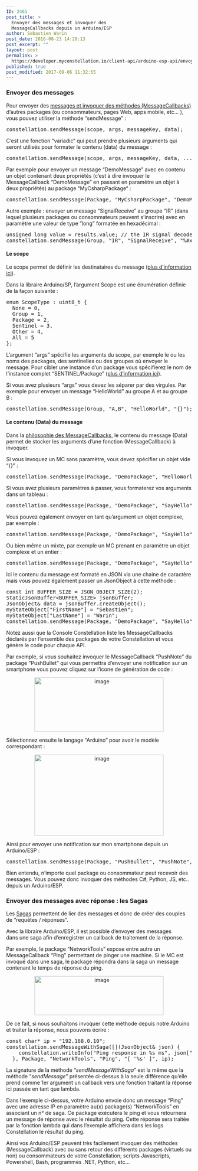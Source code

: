 ```yaml
---
ID: 2461
post_title: >
  Envoyer des messages et invoquer des
  MessageCallbacks depuis un Arduino/ESP
author: Sebastien Warin
post_date: 2016-08-23 14:20:13
post_excerpt: ""
layout: post
permalink: >
  https://developer.myconstellation.io/client-api/arduino-esp-api/envoyer-des-messages-et-invoquer-des-messagecallbacks-depuis-arduino-esp/
published: true
post_modified: 2017-09-06 11:32:55
---
```

<h3>Envoyer des messages</h3>
Pour envoyer des <a href="/concepts/messaging-message-scope-messagecallback-saga/">messages et invoquer des méthodes (MessageCallbacks)</a> d’autres packages (ou consommateurs, pages Web, apps mobile, etc… ), vous pouvez utiliser la méthode “sendMessage” :
<pre class="lang:cpp decode:true">constellation.sendMessage(scope, args, messageKey, data);</pre>
C’est une fonction “variadic“ qui peut prendre plusieurs arguments qui seront utilisés pour formater le contenu (data) du message :
<pre class="lang:cpp decode:true">constellation.sendMessage(scope, args, messageKey, data, ...);</pre>
Par exemple pour envoyer un message “DemoMessage” avec en contenu un objet contenant deux propriétés (c’est à dire invoquer le MessageCallback “DemoMessage” en passant en paramètre un objet à deux propriétés) au package “MyCsharpPackage“ :
<pre class="lang:cpp decode:true">constellation.sendMessage(Package, "MyCsharpPackage", "DemoMessage", "{ A: '%s', B: %d  }",  myStringVal, myIntVal);</pre>
Autre exemple : envoyer un message “SignalReceive” au groupe “IR” (dans lequel plusieurs packages ou consommateurs peuvent s’inscrire) avec en paramètre une valeur de type ”long” formatée en hexadécimal :
<pre class="lang:cpp decode:true">unsigned long value = results.value; // the IR signal decoded
constellation.sendMessage(Group, "IR", "SignalReceive", "%#x", value);</pre>
<h4>Le scope</h4>
Le scope permet de définir les destinataires du message (<a href="/concepts/messaging-message-scope-messagecallback-saga/">plus d’information ici</a>).

Dans la libraire Arduino/SP, l’argument Scope est une énumération définie de la façon suivante :
<pre class="lang:lua decode:true">enum ScopeType : uint8_t {
  None = 0,
  Group = 1,
  Package = 2,
  Sentinel = 3,
  Other = 4,
  All = 5
};
</pre>
L’argument “args” spécifie les arguments du scope, par exemple le ou les noms des packages, des sentinelles ou des groupes où envoyer le message. Pour cibler une instance d’un package vous spécifierez le nom de l’instance complet “SENTINEL/Package” (<a href="/concepts/messaging-message-scope-messagecallback-saga/">plus d’information ici</a>).

Si vous avez plusieurs “args” vous devez les séparer par des virgules. Par exemple pour envoyer un message “HelloWorld” au groupe A et au groupe B :
<pre class="lang:cpp decode:true">constellation.sendMessage(Group, "A,B", "HelloWorld", "{}");</pre>
<h4>Le contenu (Data) du message</h4>
Dans la <a href="/concepts/messaging-message-scope-messagecallback-saga/">philosophie des MessageCallbacks</a>, le contenu du message (Data) permet de stocker les arguments d’une fonction (MessageCallback) à invoquer.

Si vous invoquez un MC sans paramètre, vous devez spécifier un objet vide “{}” :
<pre class="lang:cpp decode:true">constellation.sendMessage(Package, "DemoPackage", "HelloWorld", "{}");</pre>
Si vous avez plusieurs paramètres à passer, vous formaterez vos arguments dans un tableau :
<pre class="lang:cpp decode:true">constellation.sendMessage(Package, "DemoPackage", "SayHello", "[ 'Sebastien', 'Warin' ]");</pre>
Vous pouvez également envoyer en tant qu’argument un objet complexe, par exemple :
<pre class="lang:cpp decode:true">constellation.sendMessage(Package, "DemoPackage", "SayHello", "{ 'FirstName':'Sebastien', 'LastName':'Warin' }");</pre>
Ou bien même un mixte, par exemple un MC prenant en paramètre un objet complexe et un entier :
<pre class="lang:cpp decode:true">constellation.sendMessage(Package, "DemoPackage", "SayHello", "[ { 'FirstName':'Sebastien', 'LastName':'Warin' }, 42 ]");</pre>
Ici le contenu du message est formaté en JSON via une chaine de caractère mais vous pouvez également passer un JsonObject à cette méthode :
<pre class="lang:cpp decode:true">const int BUFFER_SIZE = JSON_OBJECT_SIZE(2);
StaticJsonBuffer&lt;BUFFER_SIZE&gt; jsonBuffer;
JsonObject&amp; data = jsonBuffer.createObject();
myStateObject["FirstName"] = "Sebastien";
myStateObject["LastName"] = "Warin";
constellation.sendMessage(Package, "DemoPackage", "SayHello", data);</pre>
Notez aussi que la Console Constellation liste les MessageCallbacks déclarés par l’ensemble des packages de votre Constellation et vous génère le code pour chaque API.

Par exemple, si vous souhaitez invoquer le MessageCallback “PushNote” du package “PushBullet” qui vous permettra d’envoyer une notification sur un smartphone vous pouvez cliquez sur l’icone de génération de code :
<p align="center"><a href="https://developer.myconstellation.io/wp-content/uploads/2016/08/image-66.png"><img style="background-image: none; padding-top: 0px; padding-left: 0px; display: inline; padding-right: 0px; border-width: 0px;" title="image" src="https://developer.myconstellation.io/wp-content/uploads/2016/08/image_thumb-55.png" alt="image" width="350" height="147" border="0" /></a></p>
<p align="left">Sélectionnez ensuite le langage “Arduino” pour avoir le modèle correspondant :</p>
<p align="center"><a href="https://developer.myconstellation.io/wp-content/uploads/2016/08/image-67.png"><img style="background-image: none; padding-top: 0px; padding-left: 0px; display: inline; padding-right: 0px; border-width: 0px;" title="image" src="https://developer.myconstellation.io/wp-content/uploads/2016/08/image_thumb-56.png" alt="image" width="350" height="220" border="0" /></a></p>
Ainsi pour envoyer une notification sur mon smartphone depuis un Arduino/ESP :
<pre class="decode:true lang:cpp">constellation.sendMessage(Package, "PushBullet", "PushNote", "[ 'Demo from Arduino', 'Ceci est une demo', 'Device', '' ]");</pre>
Bien entendu, n’importe quel package ou consommateur peut recevoir des messages. Vous pouvez donc invoquer des méthodes C#, Python, JS, etc.. depuis un Arduino/ESP.
<h3>Envoyer des messages avec réponse : les Sagas</h3>
Les <a href="/concepts/messaging-message-scope-messagecallback-saga/">Sagas</a> permettent de lier des messages et donc de créer des couples de “requêtes / réponses”.

Avec la libraire Arduino/ESP, il est possible d’envoyer des messages dans une saga afin d’enregistrer un callback de traitement de la réponse.

Par exemple, le package “NetworkTools” expose entre autre un MessageCallback “Ping” permettant de pinger une machine. Si le MC est invoqué dans une saga, le package répondra dans la saga un message contenant le temps de réponse du ping.
<p align="center"><a href="https://developer.myconstellation.io/wp-content/uploads/2016/09/image-19.png"><img style="background-image: none; padding-top: 0px; padding-left: 0px; display: inline; padding-right: 0px; border-width: 0px;" title="image" src="https://developer.myconstellation.io/wp-content/uploads/2016/09/image_thumb-19.png" alt="image" width="350" height="106" border="0" /></a></p>
De ce fait, si nous souhaitons invoquer cette méthode depuis notre Arduino et traiter la réponse, nous pouvons écrire :
<pre class="lang:cpp decode:true">const char* ip = "192.168.0.10";
constellation.sendMessageWithSaga([](JsonObject&amp; json) {
    constellation.writeInfo("Ping response in %s ms", json["Data"].as&lt;char *&gt;()); 
  }, Package, "NetworkTools", "Ping", "[ '%s' ]", ip);</pre>
La signature de la méthode “<em>sendMessageWithSaga</em>” est la même que la méthode “<em>sendMessage</em>” présentée ci-dessus à la seule différence qu’elle prend comme 1er argument un callback vers une fonction traitant la réponse ici passée en tant que lambda.

Dans l’exemple ci-dessus, votre Arduino envoie donc un message “Ping” avec une adresse IP en paramètre au(x) package(s) “NetworkTools” en associant un n° de saga. Ce package exécutera le ping et vous retournera un message de réponse avec le résultat du ping. Cette réponse sera traitée par la fonction lambda qui dans l’exemple affichera dans les logs Constellation le résultat du ping.

Ainsi vos Arduino/ESP peuvent très facilement invoquer des méthodes (MessageCallback) avec ou sans retour des différents packages (virtuels ou non) ou consommateurs de votre Constellation; scripts Javascripts, Powershell, Bash, programmes .NET, Python, etc…